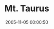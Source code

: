 ---
_schema: default
title: Mt. Taurus
link: https://www.geocaching.com/geocache/GC9E6B
owner: Eagleflyby
date: 2005-11-05 00:00:50
log_type: Found it
display_coords: N 41° 26.271' W 073° 57.341'
latitude: '41.43785'
longitude: '-73.955683'
first_stage: false
bogus: false
zhanna_log:  >-
  Hi again, EFB!


  This was the second and final geocache of the day for Aaron, Rich and me. As we’ve done several times throughout this Summer and Fall, we spent the day in the Hudson Highland region, exploring and climbing to rocky overlooks with incredible views along the river. After locating your Bull Hill Junction cache, we followed the white trail toward the summit of Bull Hill, stopping here and there for views of Breakneck Ridge, the Shawangunks and the Catskills beyond (which unfortunately were obscured by haze). My companions were prepared for a short rest period (or a few minutes of boredom) while I recovered the NGS tri-station BULL HILL RESET. Rich aided in the recovery while Aaron fended off questions from overly curious kids passing by.


  Approaching the most scenic and most popular overlook, where we’d planned to nap for a while and share a picnic lunch, we heard (and then saw) several girls already on the rocks. Luckily we were in a good position to take our time, find the cache first, and then enjoy our break with the hope that we’d have some solitude by the time we reached the ledge. The cache was easy to find, if a little slippery to get to, and everything inside was dry and in good condition. Neat, unique container! Rich left some of his special signature geo-magnets, and I took the cat stickers.


  We enjoyed our lunch of pizza, cheese sandwiches, fresh roasted pumpkin seeds and other assorted snacks on the rocks, and then attempted to take a short nap in the sunshine. Soon, though, the peace was broken by advancing hordes of teenagers and young adults who insisted on bringing the city to the mountain. Why is it so hard to leave your cell phone turned off for an afternoon?! Outnumbered, we soon left in search of quiet ledges further on down the trail, which we did find. By this time, though it was getting later in the afternoon and we wanted to avoid coming out of the woods in the dark. Our plan was to take the yellow-blazed (poorly blazed, as we found out) Undercliff Trail to the Nelsonville Trail, then follow this over the path of the Catskill Aqueduct to the Split Rock trail. I had a great time playing at the rock, climbing all over it and pointing out its interesting natural features as well (“Hey! Is that the Virgin Mary?!”). Worn out and ready to eat, we soon headed back down the short section of the Lone Star trail toward the car and then to Cold Spring for a well deserved dinner of ravioli, fish stew, and braised short ribs at The Riverside.


  I’m afraid this may have been our last Hudson Highlands day trip for this year, but we’ve only just started exploring the many fascinating historical and geological areas in this region. We’ll be back many times in the future. Thanks for the introduction to Bull Hill!


  Zhanna
rich_log:  >-
  Howdy, EFB!


  Continuing our climb to Bull Hill summit from your Bull Hill Junction cache, we made sure to stop and spend sufficient time at each of the overlooks. The views were fabulous despite a thick haze on the distant horizons.


  Upon reaching survey tri-station BULL HILL RESET, Zhanna, our resident Queen of Benchmarks, did a full recovery of the station and will shortly be submitting an official report to her contacts at NGS. As a side note, since the station mark itself is missing, there’s a likely chance that NGS will reclassify the station as either “destroyed” or in “poor condition.” Such a shame that some people have to be so thoughtless and uncaring about these priceless and historic National treasures!


  Our next goal was to search for the cache. Once again it was an easy find. Didn’t need the hints. And by the way, that’s quite an unusual container, but it seems to work well! We found it appropriately hidden; its contents in good shape. I left two of my signature geo-magnets, took nothing, and signed the logbook.


  From the cache site it was a short scramble to a large outcropping ledge with a gorgeous view to the south. This is where we decided to have our picnic lunch and take a quiet little nap while laying in the warm sunshine. However, it quickly became apparent that this spot is very popular: a lot like Grand Central Station, I’d say!!! It was bustling and noisy today. We hung out there for about an hour or more, then figured we’d better keep a close eye on the time needed to complete the loop back to our car.


  We continued following the Washburn trail west to it’s intersection with the Nelsonville trail. For the most part, the Nelsonville trail is rather poorly blazed, and keeping to the trail took considerable concentration and sharp eyes. The thick layer of fallen leaves only obscured whatever worn pathway there may have been. Aaron, our Indian tracker/guide, was of great assistance here! Once we reached the woods road section, things got easier again. It was already getting late in the day. Zhanna had the printout for the Undercliff cache, but once we realized that it was a multi-stage affair, we decided to pass on it for another trip. At Split Rock we played around for a while, taking photos and doing a little casual “bouldering,” totally unaware that there was yet another cache within spitting distance! Oh, well … we’ll get it next time too. We finally returned to the car with only a little daylight left to spare.


  Of course, no day-trip of ours would be complete without a stop for dinner at a good restaurant. After all, the only reason we hike at all is for the food, right?! The nearby town of Cold Spring seemed to be attractive and touristy enough to have its fair share of nice places to eat. We chose a little restaurant/bar called The Riverside which, as its name suggests, is very close to the Hudson. Hence it was a very fitting end to a very memorable day!


  ~Rich in NEPA~
image_gallery_zh: gallery5
image_gallery_zh_class: single
image_gallery_r: gallery2
post_id: 16
---